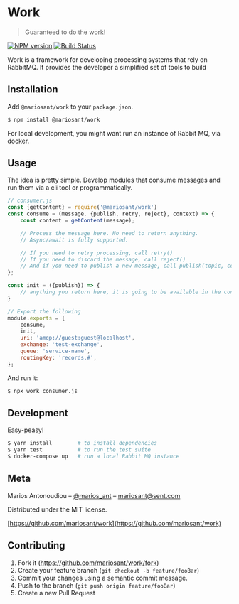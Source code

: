 # Work

> Guaranteed to do the work!

[![NPM version](https://img.shields.io/npm/v/@mariosant/work.svg)](https://www.npmjs.com/package/@mariosant/work)
[![Build Status](https://travis-ci.org/mariosant/work.svg?branch=master)](https://travis-ci.org/mariosant/work)

Work is a framework for developing processing systems that rely on RabbitMQ. It provides the developer a simplified set of tools to build

## Installation

Add `@mariosant/work` to your `package.json`.

```bash
$ npm install @mariosant/work
```

For local development, you might want run an instance of Rabbit MQ, via docker.

## Usage

The idea is pretty simple. Develop modules that consume messages and run them via a cli tool or programmatically.

```javascript
// consumer.js
const {getContent} = require('@mariosant/work')
const consume = (message. {publish, retry, reject}, context) => {
	const content = getContent(message);

	// Process the message here. No need to return anything.
	// Async/await is fully supported.

	// If you need to retry processing, call retry()
	// If you need to discard the message, call reject()
	// And if you need to publish a new message, call publish(topic, content)
};

const init = ({publish}) => {
	// anything you return here, it is going to be available in the consume's context
}

// Export the following
module.exports = {
	consume,
	init,
	uri: 'amqp://guest:guest@localhost',
	exchange: 'test-exchange',
	queue: 'service-name',
	routingKey: 'records.#',
};
```

And run it:
```bash
$ npx work consumer.js
```

## Development

Easy-peasy!

```bash
$ yarn install        # to install dependencies
$ yarn test           # to run the test suite
$ docker-compose up   # run a local Rabbit MQ instance
```

## Meta

Marios Antonoudiou – [@marios_ant](https://twitter.com/marios_ant) – mariosant@sent.com

Distributed under the MIT license.

[https://github.com/mariosant/work](https://github.com/mariosant/work)

## Contributing

1. Fork it (<https://github.com/mariosant/work/fork>)
2. Create your feature branch (`git checkout -b feature/fooBar`)
3. Commit your changes using a semantic commit message.
4. Push to the branch (`git push origin feature/fooBar`)
5. Create a new Pull Request
